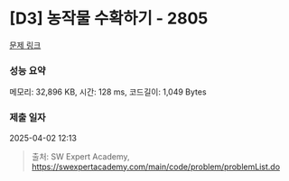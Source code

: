 # [D3] 농작물 수확하기 - 2805 

[문제 링크](https://swexpertacademy.com/main/code/problem/problemDetail.do?contestProbId=AV7GLXqKAWYDFAXB) 

### 성능 요약

메모리: 32,896 KB, 시간: 128 ms, 코드길이: 1,049 Bytes

### 제출 일자

2025-04-02 12:13



> 출처: SW Expert Academy, https://swexpertacademy.com/main/code/problem/problemList.do